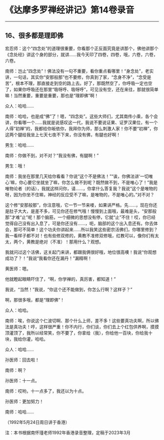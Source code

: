 # 《达摩多罗禅经讲记》第14卷录音

------

## 16、很多都是理即佛

宏忍师：这个“四念处”的道理很重要，你看那个正反面究竟是讲那个，佛他讲那个《念处经》讲这个身的部分，就讲……我今天印了四卷，四卷，哦，六卷，六卷，六卷。

南师：岂止“四念处”！佛法没有一句不重要，看你重点看哪里！“身念处”，老实讲，一句话，其实你“安那般那”也不要修，你真到了家，“念身不净”，“念受是苦”，根本不理，那直接走到空的路上去。好了，那既然空了，你呼吸一定也空了，如果你呼吸还在那里“吸呀呼、吸呀呼”，可见没有空，还在来往，那就很简单嘛！当然重要，重要是重要，那也是“理即佛”啊！

众人：哈哈……

南师：哈哈，也是成“佛”了！嗯，“四念处”。这些大师们，尤其南传小乘，各个会讲，你看哪一个……我就是说感叹这一代，我说不要说证果、证罗汉果位，有一个人得“初禅”的，我都给你皈依你，我拜你为师，那么刺激人家！你不要“初禅”，你这两个腿给我坐上七天七夜不下来，你没有佛，有腿也好啊！

男生：哈哈……

南师：你做不到，对不对？“我没有佛，有腿啊！”

男生：哦！

南师：我坐在那里几天给你看看？你说“这个不是佛法！”“诶，你佛法讲‘一切唯心’嘛，你心要它坐就坐了嘛，你怎么做不到呢？既然做不到，不是唯心了！”我是唯物论者（的话），我就这样问你，请……，你拿什么答复我？我说“这个是唯物的呀，因为你坐不住嘛，神经的反应受不了嘛，是唯物的，不是唯心的。”对不对？

这个修“安那般那”，你注意哦，它一节一节来喽，如果讲严格。先……，现在你还是肚子大大，是差不多，可见你还在修气哦！慢慢到上面哦，最难是头，“安那般那”才难“止”呢！那个脑筋，一个细微的思想没有停，它就“止”不住！哎，你已经觉得自己没有出入息了，可是你还没有……，呃，脑部的这个出入息还有。你去体会，那可不简单！这个功夫你讲起来……所以我笑这些密宗活佛们，你哪里修到？我一看样子都不对！也有些修双修的，黄教不准修双修哦，红教可以，像你们有太太，两个，黄教是绝对（不准）！那用什么？观想。

我就问过这个活佛，这关起门来讲，都跟我俩很好哦，地位很高噢！我说“你观想成功了？！”我说“我看你还在漏丹！”漏精啊！

黄医师：嗯。

他就瞪起眼睛吓住了，“啊，你学禅的，真厉害，都知道！”

我说，“当然！”我说，“你这个还不能做到，你怎么行啊？这样子？”

啊，那很多哦，都是“理即佛”！

众人：哈哈。

南师：唉，你说这个仁波切啊、那个什么上师，差不多！这些要真功夫啊，所以佛法是真功夫！哼，这样很严重！你不内行，你们谈，你们去上个红包供养啊，摸摸顶灌顶了，我所以经常笑，你不要了，你拿给（我），你给他一百块，你给我十块，我给你灌，哈哈。

众人：哈哈……

孙医师：回去啦！

南师：啊？

孙医师：十一点。

南师：哎哟，十一点多了，我还以为十点。

孙医师：更加努力！

南师：哈哈……

（1992年5月24日周日讲于香港）

注：本书根据南怀瑾老师1992年香港录音整理，定稿于2023年3月

